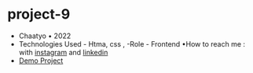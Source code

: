 # project-9

- Chaatyo • 2022
- Technologies Used - Htma, css ,
-Role - Frontend
•How to reach me : with [instagram](https://www.instagram.com/erfan_hesaraki_web) and [linkedin](https://www.linkedin.com/in/erfan-hesaraki-)
- [Demo Project]()
